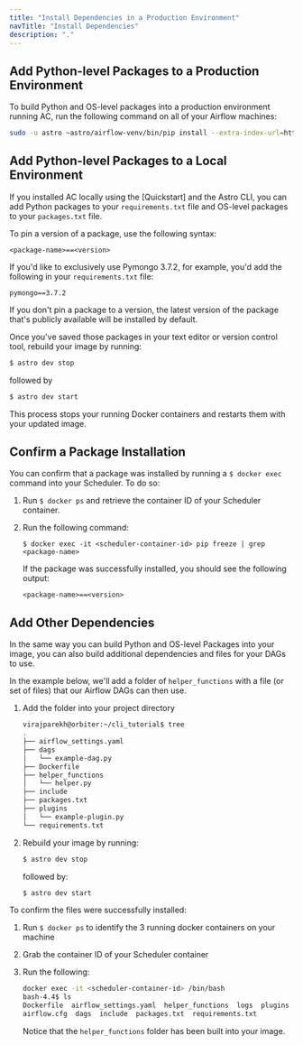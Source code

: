 ```yaml
---
title: "Install Dependencies in a Production Environment"
navTitle: "Install Dependencies"
description: "."
---
```


## Add Python-level Packages to a Production Environment

To build Python and OS-level packages into a production environment running AC, run the following command on all of your Airflow machines:

```sh
sudo -u astro ~astro/airflow-venv/bin/pip install --extra-index-url=https://pip.astronomer.io/simple/ 'astronomer-certified[<your-dependency>]==1.10.10.*'
```

## Add Python-level Packages to a Local Environment

If you installed AC locally using the [Quickstart] and the Astro CLI, you can add Python packages to your `requirements.txt` file and OS-level packages to your `packages.txt` file.

To pin a version of a package, use the following syntax:

```
<package-name>==<version>
```

If you'd like to exclusively use Pymongo 3.7.2, for example, you'd add the following in your `requirements.txt` file:

```
pymongo==3.7.2
```

If you don't pin a package to a version, the latest version of the package that's publicly available will be installed by default.

Once you've saved those packages in your text editor or version control tool, rebuild your image by running:

```sh
$ astro dev stop
```

followed by

```sh
$ astro dev start
```

This process stops your running Docker containers and restarts them with your updated image.

## Confirm a Package Installation

You can confirm that a package was installed by running a `$ docker exec` command into your Scheduler. To do so:

1. Run `$ docker ps` and retrieve the container ID of your Scheduler container.
2. Run the following command:

    ```
    $ docker exec -it <scheduler-container-id> pip freeze | grep <package-name>
    ```

    If the package was successfully installed, you should see the following output:

    ```
    <package-name>==<version>
    ```

## Add Other Dependencies

In the same way you can build Python and OS-level Packages into your image, you can also build additional dependencies and files for your DAGs to use.

In the example below, we'll add a folder of `helper_functions` with a file (or set of files) that our Airflow DAGs can then use.

1. Add the folder into your project directory

    ```bash
    virajparekh@orbiter:~/cli_tutorial$ tree
    .
    ├── airflow_settings.yaml
    ├── dags
    │   └── example-dag.py
    ├── Dockerfile
    ├── helper_functions
    │   └── helper.py
    ├── include
    ├── packages.txt
    ├── plugins
    │   └── example-plugin.py
    └── requirements.txt
    ```

2. Rebuild your image by running:

   ```sh
   $ astro dev stop
   ```

   followed by:

   ```sh
   $ astro dev start
   ```

To confirm the files were successfully installed:

1. Run `$ docker ps` to identify the 3 running docker containers on your machine
2. Grab the container ID of your Scheduler container
3. Run the following:

    ```bash
    docker exec -it <scheduler-container-id> /bin/bash
    bash-4.4$ ls
    Dockerfile  airflow_settings.yaml  helper_functions  logs  plugins  unittests.cfg
    airflow.cfg  dags  include  packages.txt  requirements.txt
    ```

   Notice that the `helper_functions` folder has been built into your image.
